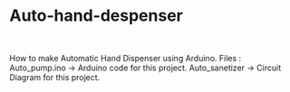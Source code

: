 # Auto-hand-despenser
<br>

How to make Automatic Hand Dispenser  using Arduino.
<line>
 Files :
  Auto_pump.ino -> Arduino code for this project.
  Auto_sanetizer -> Circuit Diagram for this project.
